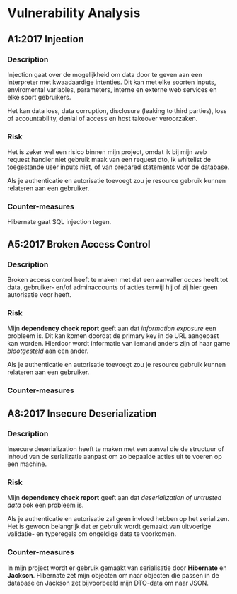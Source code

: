 # Vulnerability Analysis

## A1:2017 Injection

### Description
Injection gaat over de mogelijkheid om data
door te geven aan een interpreter met kwaadaardige intenties. Dit kan met elke soorten inputs, enviromental
variables, parameters, interne en externe web services en elke soort gebruikers.

Het kan data loss, data corruption, disclosure (leaking to third parties), loss of
accountability, denial of access en host takeover veroorzaken.

### Risk
Het is zeker wel een risico binnen mijn project, omdat ik bij mijn
web request handler niet gebruik maak van een request dto, ik whitelist de toegestande user inputs niet, of
van prepared statements voor de database.

Als je authenticatie en autorisatie toevoegt zou je resource gebruik kunnen relateren
aan een gebruiker.
### Counter-measures
Hibernate gaat SQL injection tegen.


## A5:2017 Broken Access Control

### Description
Broken access control heeft te maken met dat een aanvaller _acces_ heeft tot data, gebruiker- en/of adminaccounts of acties terwijl hij of
zij hier geen autorisatie voor heeft. 

### Risk
Mijn **dependency check report** geeft aan dat _information exposure_ een probleem is. Dit kan komen doordat de primary key in
de URL aangepast kan worden. Hierdoor wordt informatie van iemand anders zijn of haar game _blootgesteld_ aan een ander.

Als je authenticatie en autorisatie toevoegt zou je resource gebruik kunnen relateren
aan een gebruiker. 
### Counter-measures


## A8:2017 Insecure Deserialization

### Description
Insecure deserialization heeft te maken met een aanval die de structuur of inhoud
van de serializatie aanpast om zo bepaalde acties uit te voeren op een machine.

### Risk
Mijn **dependency check report** geeft aan dat _deserialization of untrusted data_ ook een probleem is.

Als je authenticatie en autorisatie zal geen invloed hebben op het serializen. Het is
gewoon belangrijk dat er gebruik wordt gemaakt van uitvoerige validatie- en typeregels
om ongeldige data te voorkomen.
### Counter-measures
In mijn project wordt er gebruik gemaakt van serialisatie door **Hibernate** en **Jackson**. Hibernate zet mijn
objecten om naar objecten die passen in de database en Jackson zet bijvoorbeeld mijn DTO-data om naar JSON.